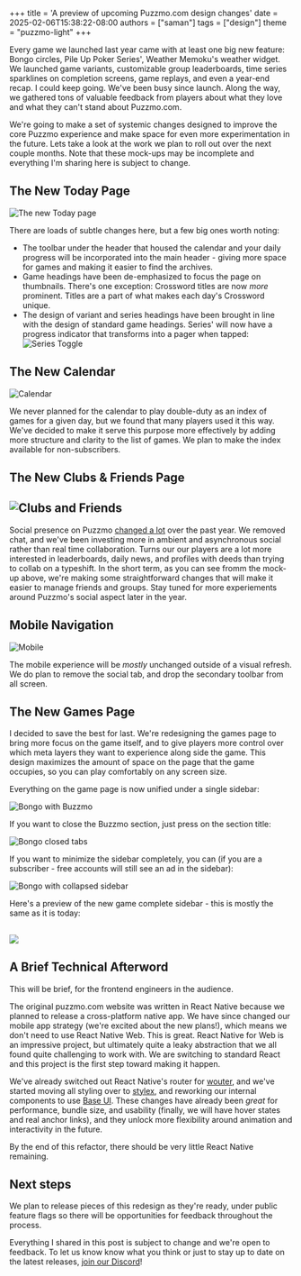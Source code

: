 +++
title = 'A preview of upcoming Puzzmo.com design changes'
date = 2025-02-06T15:38:22-08:00
authors = ["saman"]
tags = ["design"]
theme = "puzzmo-light"
+++

Every game we launched last year came with at least one big new feature: Bongo circles, Pile Up Poker Series', Weather Memoku's weather widget. We launched game variants, customizable group leaderboards, time series sparklines on completion screens, game replays, and even a year-end recap. I could keep going. We've been busy since launch. Along the way, we gathered tons of valuable feedback from players about what they love and what they can't stand about Puzzmo.com.

We're going to make a set of systemic changes designed to improve the core Puzzmo experience and make space for even more experimentation in the future. Lets take a look at the work we plan to roll out over the next couple months. Note that these mock-ups may be incomplete and everything I'm sharing here is subject to change.

## The New Today Page

![The new Today page](Today.png)

There are loads of subtle changes here, but a few big ones worth noting:

- The toolbar under the header that housed the calendar and your daily progress will be incorporated into the main header - giving more space for games and making it easier to find the archives.
- Game headings have been de-emphasized to focus the page on thumbnails. There's one exception: Crossword titles are now _more_ prominent. Titles are a part of what makes each day's Crossword unique.
- The design of variant and series headings have been brought in line with the design of standard game headings. Series' will now have a progress indicator that transforms into a pager when tapped:
  ![Series Toggle](Pile_Up_Series_toggle.png)

## The New Calendar

![Calendar](Calendar.png)

We never planned for the calendar to play double-duty as an index of games for a given day, but we found that many players used it this way. We've decided to make it serve this purpose more effectively by adding more structure and clarity to the list of games. We plan to make the index available for non-subscribers.

## The New Clubs & Friends Page

## ![Clubs and Friends](Clubs_and_Friends.png)

Social presence on Puzzmo [changed a lot](https://blog.puzzmo.com/posts/2024/12/06/rm-chat/) over the past year. We removed chat, and we've been investing more in ambient and asynchronous social rather than real time collaboration. Turns our our players are a lot more interested in leaderboards, daily news, and profiles with deeds than trying to collab on a typeshift. In the short term, as you can see fromm the mock-up above, we're making some straightforward changes that will make it easier to manage friends and groups. Stay tuned for more experiements around Puzzmo's social aspect later in the year.

## Mobile Navigation

![Mobile](Mobile.png)

The mobile experience will be _mostly_ unchanged outside of a visual refresh. We do plan to remove the social tab, and drop the secondary toolbar from all screen.

## The New Games Page

I decided to save the best for last. We're redesigning the games page to bring more focus on the game itself, and to give players more control over which meta layers they want to experience along side the game. This design maximizes the amount of space on the page that the game occupies, so you can play comfortably on any screen size.

Everything on the game page is now unified under a single sidebar:

![Bongo with Buzzmo](Bongo_with_Buzzmo.png)

If you want to close the Buzzmo section, just press on the section title:

![Bongo closed tabs](Bongo_with_closed_tabs.png)

If you want to minimize the sidebar completely, you can (if you are a subscriber - free accounts will still see an ad in the sidebar):

![Bongo with collapsed sidebar](Bongo_collapsed.png)

Here's a preview of the new game complete sidebar - this is mostly the same as it is today:

## ![](Pile_Up_Poker_Complete_Screen.png)

## A Brief Technical Afterword

This will be brief, for the frontend engineers in the audience.

The original puzzmo.com website was written in React Native because we planned to release a cross-platform native app. We have since changed our mobile app strategy (we're excited about the new plans!), which means we don't need to use React Native Web. This is great. React Native for Web is an impressive project, but ultimately quite a leaky abstraction that we all found quite challenging to work with. We are switching to standard React and this project is the first step toward making it happen.

We've already switched out React Native's router for [wouter](https://github.com/molefrog/wouter), and we've started moving all styling over to [stylex](https://stylexjs.com/), and reworking our internal components to use [Base UI](https://base-ui.com/). These changes have already been _great_ for performance, bundle size, and usability (finally, we will have hover states and real anchor links), and they unlock more flexibility around animation and interactivity in the future.

By the end of this refactor, there should be very little React Native remaining.

## Next steps

We plan to release pieces of this redesign as they're ready, under public feature flags so there will be opportunities for feedback throughout the process.

Everything I shared in this post is subject to change and we're open to feedback. To let us know know what you think or just to stay up to date on the latest releases, [join our Discord](https://discord.gg/puzzmo)!
